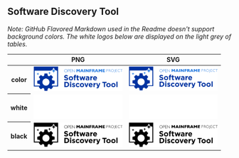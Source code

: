 ## Software Discovery Tool

*Note: GitHub Flavored Markdown used in the Readme doesn't support background colors. The white logos below are displayed on the light grey of tables.*

<table class="logos-table">
	<thead>
		<tr>
			<th></th>
			<th>PNG</th>
			<th>SVG</th>
		</tr>
	</thead>	
    <tbody>
		<tr>
			<th>color</th>
			<td><a href="color/software-discovery-tool-color.png" download><img src="color/software-discovery-tool-color.png" width="200"></a></td>
			<td><a href="color/software-discovery-tool-color.svg" download><img src="color/software-discovery-tool-color.svg" width="200"></a></td>
		</tr>
		<tr>
			<th>white</th>
			<td><a href="white/software-discovery-tool-white.png" download><img src="white/software-discovery-tool-white.png" width="200"></a></td>
			<td><a href="white/software-discovery-tool-white.svg" download><img src="white/software-discovery-tool-white.svg" width="200"></a></td>
		</tr>
		<tr>
			<th>black</th>
			<td><a href="black/software-discovery-tool-black.png" download><img src="black/software-discovery-tool-black.png" width="200"></a></td>
			<td><a href="black/software-discovery-tool-black.svg" download><img src="black/software-discovery-tool-black.svg" width="200"></a></td>
		</tr>
	</tbody>	
</table>



